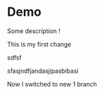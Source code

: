 # Demo

Some description !



This is my first change

sdfsf

sfasjndfjandasjipasbibasi

Now I switched to new 1 branch